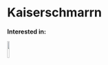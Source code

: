 # Kaiserschmarrn


<p><b>Interested in:</p>
</b> <code><img width="10%" src="https://www.vectorlogo.zone/logos/python/python-ar21.svg"></code>
